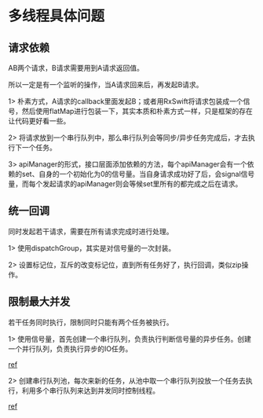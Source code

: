 # 多线程具体问题

## 请求依赖

AB两个请求，B请求需要用到A请求返回值。

所以一定是有一个监听的操作，当A请求回来后，再发起B请求。

1> 朴素方式，A请求的callback里面发起B；或者用RxSwift将请求包装成一个信号，然后使用flatMap进行包装一下，其实本质和朴素方式一样，只是框架的存在让代码更好看一些。

2> 将请求放到一个串行队列中，那么串行队列会等同步/异步任务完成后，才去执行下一个任务。

3> apiManager的形式，接口层面添加依赖的方法，每个apiManager会有一个依赖的set、自身的一个初始化为0的信号量。当自身请求成功好了后，会signal信号量，而每个发起请求的apiManager则会等候set里所有的都完成之后在请求。

## 统一回调

同时发起若干请求，需要在所有请求完成时进行处理。

1> 使用dispatchGroup，其实是对信号量的一次封装。

2> 设置标记位，互斥的改变标记位，直到所有任务好了，执行回调，类似zip操作。
## 限制最大并发

若干任务同时执行，限制同时只能有两个任务被执行。

1> 使用信号量，首先创建一个串行队列，负责执行判断信号量的异步任务。创建一个并行队列，负责执行异步的IO任务。

[ref](https://github.com/buaa0300/QSDispatchQueue/blob/master/QSDispatchQueue/QSDispatchQueue.m)

2> 创建串行队列池，每次来新的任务，从池中取一个串行队列投放一个任务去执行，利用多个串行队列来达到并发同时控制线程。

[ref](https://github.com/ibireme/YYDispatchQueuePool/)